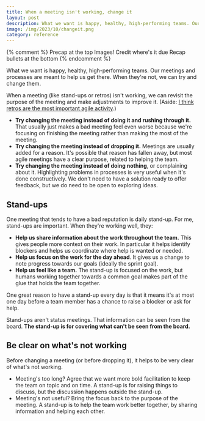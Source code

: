 ```yaml
---
title: When a meeting isn't working, change it
layout: post
description: What we want is happy, healthy, high-performing teams. Our meetings and processes are meant to help us get there. When they're not, we can try and change them. 
image: /img/2023/10/changeit.png
category: reference
---
```


{% comment %}
Precap at the top
Images!
Credit where's it due
Recap bullets at the bottom
{% endcomment %}

What we want is happy, healthy, high-performing teams. Our meetings and processes are meant to help us get there. When they're not, we can try and change them. 

When a meeting (like stand-ups or retros) isn't working, we can revisit the purpose of the meeting and make adjustments to improve it. (Aside: [I think retros are the most important agile activity](http://127.0.0.1:4000/2018/07/03/retros-are-the-most-important-agile-activity/).)

- **Try changing the meeting instead of doing it and rushing through it.** That usually just makes a bad meeting feel even worse because we're focusing on finishing the meeting rather than making the most of the meeting.
- **Try changing the meeting instead of dropping it.** Meetings are usually added for a reason. It's possible that reason has fallen away, but most agile meetings have a clear purpose, related to helping the team.
- **Try changing the meeting instead of doing nothing**, or complaining about it. Highlighting problems in processes is very useful when it's done constructively. We don't need to have a solution ready to offer feedback, but we do need to be open to exploring ideas.

## Stand-ups

One meeting that tends to have a bad reputation is daily stand-up. For me, stand-ups are important. When they're working well, they:

- **Help us share information about the work throughout the team.** This gives people more context on their work. In particular it helps identify blockers and helps us coordinate where help is wanted or needed.
- **Help us focus on the work for the day ahead**. It gives us a change to note progress towards our goals (ideally the sprint goal).
- **Help us feel like a team.** The stand-up is focused on the work, but humans working together towards a common goal makes part of the glue that holds the team together.

One great reason to have a stand-up every day is that it means it's at most one day before a team member has a chance to raise a blocker or ask for help.

Stand-ups aren't status meetings. That information can be seen from the board. **The stand-up is for covering what can't be seen from the board.**

## Be clear on what's not working

Before changing a meeting (or before dropping it), it helps to be very clear of what's not working.

- Meeting's too long? Agree that we want more bold facilitation to keep the team on topic and on time. A stand-up is for raising things to discuss, but the discussion happens outside the stand-up.
- Meeting's not useful? Bring the focus back to the purpose of the meeting. A stand-up is to help the team work better together, by sharing information and helping each other.